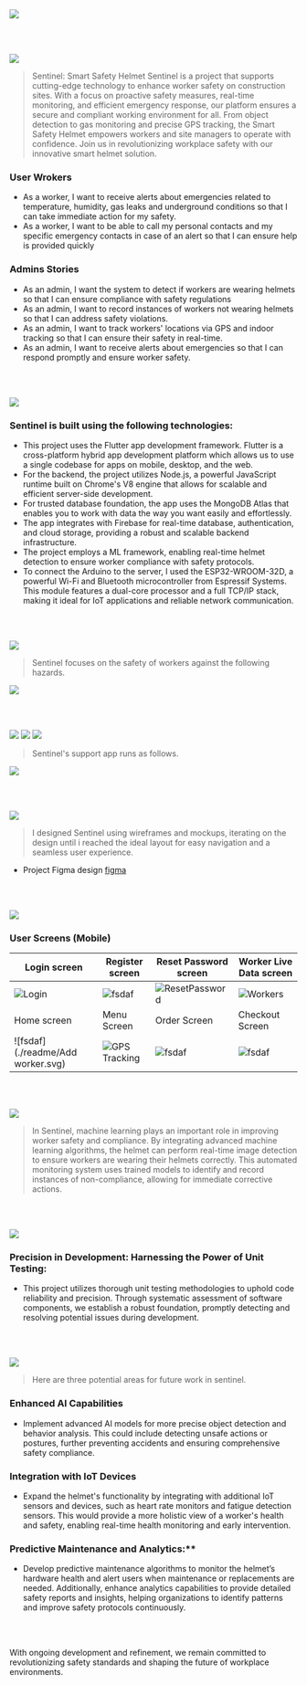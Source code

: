 <img src="./readme/title1.svg"/>

<br><br>

<!-- project philosophy -->
<img src="./readme/title2.svg"/>

> Sentinel: Smart Safety Helmet
> Sentinel is a project that supports cutting-edge technology to enhance worker safety on construction sites. With a focus on proactive safety measures, real-time monitoring, and efficient emergency response, our platform ensures a secure and compliant working environment for all. From object detection to gas monitoring and precise GPS tracking, the Smart Safety Helmet empowers workers and site managers to operate with confidence. Join us in revolutionizing workplace safety with our innovative smart helmet solution.

### User Wrokers
- As a worker, I want to receive alerts about emergencies related to temperature, humidity, gas leaks and underground conditions so that I can take immediate action for my safety.
-  As a worker, I want to be able to call my personal contacts and my specific emergency contacts in case of an alert so that I can ensure help is provided quickly

### Admins Stories
- As an admin, I want the system to detect if workers are wearing helmets so that I can ensure compliance with safety regulations
- As an admin, I want to record instances of workers not wearing helmets so that I can address safety violations.
- As an admin, I want to track workers' locations via GPS and indoor tracking so that I can ensure their safety in real-time.
- As an admin, I want to receive alerts about emergencies so that I can respond promptly and ensure worker safety.

<br><br>

<!-- Tech stack -->
<img src="./readme/title3.svg"/>

###  Sentinel is built using the following technologies:

- This project uses the Flutter app development framework. Flutter is a cross-platform hybrid app development platform which allows us to use a single codebase for apps on mobile, desktop, and the web.
- For the backend, the project utilizes Node.js, a powerful JavaScript runtime built on Chrome's V8 engine that allows for scalable and efficient server-side development.
- For trusted database foundation, the app uses the MongoDB Atlas that enables you to work with data the way you want easily and effortlessly.
- The app integrates with Firebase for real-time database, authentication, and cloud storage, providing a robust and scalable backend infrastructure.
- The project employs a ML framework, enabling real-time helmet detection to ensure worker compliance with safety protocols.
- To connect the Arduino to the server, I used the ESP32-WROOM-32D, a powerful Wi-Fi and Bluetooth microcontroller from Espressif Systems. This module features a dual-core processor and a full TCP/IP stack, making it ideal for IoT applications and reliable network communication.









<br><br>

<!-- Features -->
<img src="./readme/title4.svg"/>

> Sentinel focuses on the safety of workers against the following hazards.
<img src= "./readme/Features.svg"/>


<br><br>


<!-- App Routings -->

<img src="./readme/title10.svg"/>
<img src= "./readme/image 2.svg"/>
<img src= "./readme/image 3.svg"/>

> Sentinel's support app runs as follows.

<img src = "./readme/Routings.svg"/>

<br><br>

<!-- UI UX -->
<img src="./readme/title6.svg"/>


> I designed Sentinel using wireframes and mockups, iterating on the design until i reached the ideal layout for easy navigation and a seamless user experience.


- Project Figma design [figma](https://www.figma.com/file/LsuOx5Wnh5YTGSEtrgvz4l/Purrfect-Pals?type=design&node-id=257%3A79&mode=design&t=adzbABt5hbb91ucZ-1)


<!-- ### Mockups
| Home screen  | Menu Screen | Order Screen |
| ---| ---| ---|
| ![Landing](./readme/demo/1440x1024.png) | ![fsdaf](./readme/demo/1440x1024.png) | ![fsdaf](./readme/demo/1440x1024.png) | -->



<br><br>


<!-- Implementation -->
<img src="./readme/title7.svg"/>


### User Screens (Mobile)
| Login screen  | Register screen | Reset Password screen | Worker Live Data screen |
| ---| ---| ---| ---|
| ![Login](./readme/Login.svg) | ![fsdaf](./readme/Signup.svg) | ![ResetPassword](./readme/Reset.svg) | ![Workers](./readme/worker.svg) |
| Home screen  | Menu Screen | Order Screen | Checkout Screen |
  | ![fsdaf](./readme/Add worker.svg) |![GPS Tracking](./readme/GPS.svg) |![fsdaf](https://placehold.co/900x1600) | ![fsdaf](https://placehold.co/900x1600) |

<!-- ### Admin Screens (Web)
| Login screen  | Register screen |  Landing screen |
| ---| ---| ---|
| ![Landing](./readme/demo/1440x1024.png) | ![fsdaf](./readme/demo/1440x1024.png) | ![fsdaf](./readme/demo/1440x1024.png) |
| Home screen  | Menu Screen | Order Screen |
| ![Landing](./readme/demo/1440x1024.png) | ![fsdaf](./readme/demo/1440x1024.png) | ![fsdaf](./readme/demo/1440x1024.png) | -->

<br><br>


<!-- Machine Learning -->
<img src="./readme/title8.svg"/>

> In Sentinel, machine learning plays an important role in improving worker safety and compliance. By integrating advanced machine learning algorithms, the helmet can perform real-time image detection to ensure workers are wearing their helmets correctly. This automated monitoring system uses trained models to identify and record instances of non-compliance, allowing for immediate corrective actions. 

<br><br>


<!-- Unit Testing -->
<img src="./readme/title9.svg"/>

###  Precision in Development: Harnessing the Power of Unit Testing:

- This project utilizes thorough unit testing methodologies to uphold code reliability and precision. Through systematic assessment of software components, we establish a robust foundation, promptly detecting and resolving potential issues during development.

<br><br>



<!-- Future Work -->
<img src="./readme/title10.svg"/>

> Here are three potential areas for future work in sentinel.

### Enhanced AI Capabilities
   - Implement advanced AI models for more precise object detection and behavior analysis. This could include detecting unsafe actions or postures, further preventing accidents and ensuring comprehensive safety compliance.

### Integration with IoT Devices
   - Expand the helmet's functionality by integrating with additional IoT sensors and devices, such as heart rate monitors and fatigue detection sensors. This would provide a more holistic view of a worker's health and safety, enabling real-time health monitoring and early intervention.

### Predictive Maintenance and Analytics:**
   - Develop predictive maintenance algorithms to monitor the helmet’s hardware health and alert users when maintenance or replacements are needed. Additionally, enhance analytics capabilities to provide detailed safety reports and insights, helping organizations to identify patterns and improve safety protocols continuously.

<br><br>

With ongoing development and refinement, we remain committed to revolutionizing safety standards and shaping the future of workplace environments.


